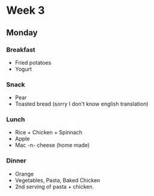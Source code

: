 # Week 3

## Monday

### Breakfast

- Fried potatoes
- Yogurt

### Snack

- Pear
- Toasted bread (sorry I don't know english translation)

### Lunch

- Rice + Chicken + Spinnach
- Apple
- Mac -n- cheese (home made)

### Dinner

- Orange
- Vegetables, Pasta, Baked Chicken
- 2nd serving of pasta + chicken.
